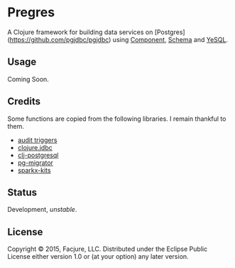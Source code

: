 # Pregres

A Clojure framework for building data services on [Postgres] (https://github.com/pgjdbc/pgjdbc) using [Component](https://github.com/stuartsierra/component), [Schema](https://github.com/Prismatic/schema) and [YeSQL](https://github.com/krisajenkins/yesql). 

## Usage

Coming Soon.

## Credits

Some functions are copied from the following libraries. I remain thankful to them.
 
- [audit triggers](https://github.com/2ndQuadrant/audit-trigger)
- [clojure.jdbc](https://github.com/funcool/clojure.jdbc)
- [clj-postgresql](https://github.com/remodoy/clj-postgresql)
- [pg-migrator](https://github.com/aphel-bilisim-hizmetleri/pg-migrator)
- [sparkx-kits](https://github.com/staples-sparx/kits)

## Status

Development, _unstable_.

## License

Copyright © 2015, Facjure, LLC. Distributed under the Eclipse Public License either version 1.0 or (at your option) any later version.
